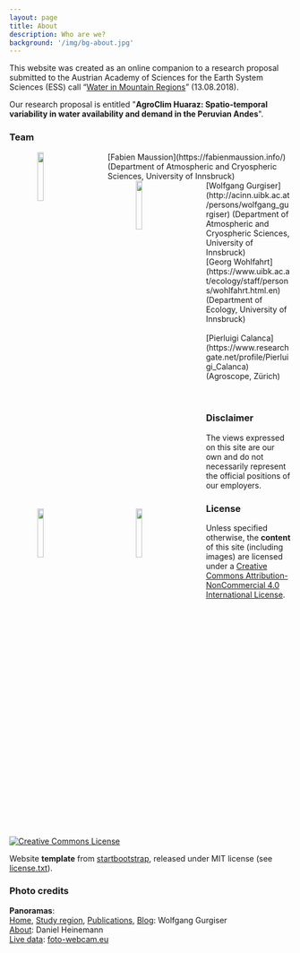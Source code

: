 ```yaml
---
layout: page
title: About
description: Who are we?
background: '/img/bg-about.jpg'
---
```


This website was created as an online companion to a research proposal submitted
to the Austrian Academy of Sciences for the Earth System Sciences (ESS)
call “[Water in Mountain Regions](https://www.oeaw.ac.at/ess/)” (13.08.2018).

Our research proposal is entitled "**AgroClim Huaraz:
Spatio-temporal variability in water availability and demand in the Peruvian Andes**".

### Team

<img src='http://acinn.uibk.ac.at/sites/default/files/styles/portrait/public/staff/photos/maussion_imgi_hp.jpg' width='15%' align='left' hspace='50'>
[Fabien Maussion](https://fabienmaussion.info/) (Department of Atmospheric and Cryospheric Sciences, University of Innsbruck)

<br>

<img src='http://acinn.uibk.ac.at/sites/default/files/styles/portrait/public/staff/photos/DSC_0091.jpg' width='15%' align='left' hspace='50'>
[Wolfgang Gurgiser](http://acinn.uibk.ac.at/persons/wolfgang_gurgiser) (Department of Atmospheric and Cryospheric Sciences, University of Innsbruck)

<br>

<img src='https://www.uibk.ac.at/ecology/staff/persons/images/woge_klein.jpg' width='15%' align='left' hspace='50'>
[Georg Wohlfahrt](https://www.uibk.ac.at/ecology/staff/persons/wohlfahrt.html.en) (Department of Ecology, University of Innsbruck)

<br>
<br>

<img src='https://www.agroscope.admin.ch/agroscope/de/home/ueber-uns/mitarbeitende/_jcr_content/par/externalcontent.external.exturl.html/aHR0cHM6Ly9pcmEuYWdyb3Njb3BlLmNoL2RlLUNIL01pdGFyYm/VpdGVyL0ltYWdlRXh0ZXJuP2Fncm9zY29wZUlkPTUwMzI=.html' width='15%' align='left' hspace='50'>
[Pierluigi Calanca](https://www.researchgate.net/profile/Pierluigi_Calanca) (Agroscope, Zürich)

<br>
<br>
<br>


### Disclaimer

The views expressed on this site are our own and do not necessarily represent
the official positions of our employers.

### License

Unless specified otherwise, the **content** of this site (including images) are licensed
under a
[Creative Commons Attribution-NonCommercial 4.0 International License](http://creativecommons.org/licenses/by-nc/4.0/).

<a rel="license" href="http://creativecommons.org/licenses/by-nc/4.0/"><img alt="Creative Commons License" style="border-width:0" src="https://i.creativecommons.org/l/by-nc/4.0/88x31.png" /></a><br />

Website **template** from [startbootstrap](http://blackrockdigital.github.io/startbootstrap-clean-blog-jekyll/),
released under MIT license (see [license.txt](https://github.com/agroclim-huaraz/agroclim-huaraz.github.io/blob/master/LICENSE.txt)).

### Photo credits

**Panoramas**: <br>
[Home](http://localhost:4000/img/bg-home.jpg),
[Study region](http://localhost:4000/img/bg-region.jpg),
[Publications](http://localhost:4000/img/bg-publi.jpg),
[Blog](http://localhost:4000/img/bg-blog.jpg): Wolfgang Gurgiser <br>
[About](http://localhost:4000/img/bg-about.jpg): Daniel Heinemann  <br>
[Live data](http://localhost:4000/img/bg-live.jpg): [foto-webcam.eu](https://www.foto-webcam.eu/webcam/huaraz/)  <br>

